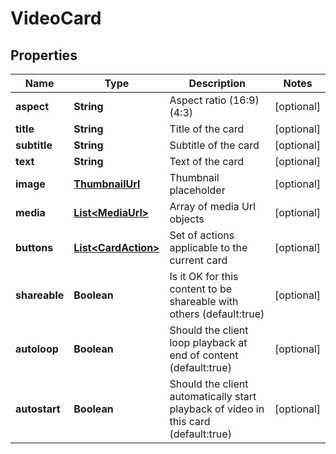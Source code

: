 
# VideoCard

## Properties
Name | Type | Description | Notes
------------ | ------------- | ------------- | -------------
**aspect** | **String** | Aspect ratio (16:9)(4:3) |  [optional]
**title** | **String** | Title of the card |  [optional]
**subtitle** | **String** | Subtitle of the card |  [optional]
**text** | **String** | Text of the card |  [optional]
**image** | [**ThumbnailUrl**](ThumbnailUrl.md) | Thumbnail placeholder |  [optional]
**media** | [**List&lt;MediaUrl&gt;**](MediaUrl.md) | Array of media Url objects |  [optional]
**buttons** | [**List&lt;CardAction&gt;**](CardAction.md) | Set of actions applicable to the current card |  [optional]
**shareable** | **Boolean** | Is it OK for this content to be shareable with others (default:true) |  [optional]
**autoloop** | **Boolean** | Should the client loop playback at end of content (default:true) |  [optional]
**autostart** | **Boolean** | Should the client automatically start playback of video in this card (default:true) |  [optional]



